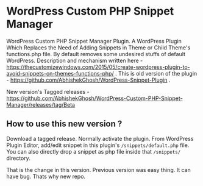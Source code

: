 # WordPress Custom PHP Snippet Manager

WordPress Custom PHP Snippet Manager Plugin. A WordPress Plugin Which Replaces the Need of Adding Snippets in Theme or Child Theme's functions.php file. By default removes some undesired stuffs of default WordPress. Description and mechanism written here - https://thecustomizewindows.com/2015/05/create-wordpress-plugin-to-avoid-snippets-on-themes-functions-php/ . This is old version of the plugin - https://github.com/AbhishekGhosh/WordPress-Snippet-Plugin .



New version's Tagged releases - https://github.com/AbhishekGhosh/WordPress-Custom-PHP-Snippet-Manager/releases/tag/Beta 

## How to use this new version ?

Download a tagged release. Normally activate the plugin. From WordPress Plugin Editor, add/edit snippet in this plugin's `/snippets/default.php` file. You can also directly drop a snippet as php file inside that `/snippets/` directory. 

That is the change in this version. Previous version was easy thing. It can have bug. Thats why new repo.
